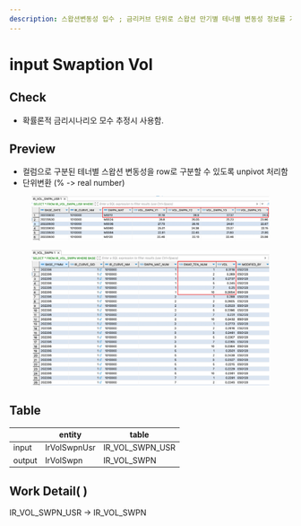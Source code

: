```yaml
---
description: 스왑션변동성 입수 ; 금리커브 단위로 스왑션 만기별 테너별 변동성 정보를 가져와 unpivot 처리.
---
```


# input Swaption Vol

## Check

* 확률론적 금리시나리오 모수 추정시 사용함.&#x20;

## Preview

* 컬럼으로 구분된 테너별 스왑션 변동성을 row로 구분할 수 있도록 unpivot 처리함
* 단위변환 (% -> real number) &#x20;

<figure><img src="../../../.gitbook/assets/image (13).png" alt=""><figcaption></figcaption></figure>

<figure><img src="../../../.gitbook/assets/image (18).png" alt=""><figcaption></figcaption></figure>

## Table&#x20;

<table data-view="cards"><thead><tr><th></th><th>entity</th><th>table</th></tr></thead><tbody><tr><td>input</td><td>IrVolSwpnUsr</td><td>IR_VOL_SWPN_USR</td></tr><tr><td>output</td><td>IrVolSwpn</td><td>IR_VOL_SWPN</td></tr></tbody></table>

## Work Detail( )

IR\_VOL\_SWPN\_USR -> IR\_VOL\_SWPN

